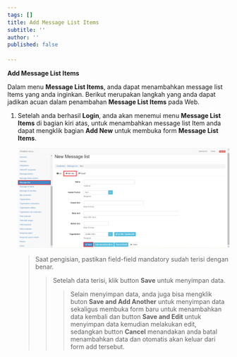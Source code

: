 ```yaml
---
tags: []
title: Add Message List Items
subtitle: ''
author: ''
published: false

---
```

**Add Message List Items**

Dalam menu **Message List Items**, anda dapat menambahkan message list Items yang anda inginkan. Berikut merupakan langkah yang anda dapat jadikan acuan dalam penambahan **Message List Items** pada Web.

1. Setelah anda berhasil **Login**, anda akan menemui menu **Message List Items** di bagian kiri atas, untuk menambahkan message list Item anda dapat mengklik bagian **Add New** untuk membuka form **Message List Items**.

   ![](/uploads/messagelists2.PNG)

   > Saat pengisian, pastikan field-field mandatory sudah terisi dengan benar.
   >
   > > Setelah data terisi, klik button **Save** untuk menyimpan data.
   > >
   > > > Selain menyimpan data, anda juga bisa mengklik buton **Save and Add Another** untuk menyimpan data sekaligus membuka form baru untuk menambahkan data kembali dan button **Save and Edit** untuk menyimpan data kemudian melakukan edit, sedangkan button **Cancel** menandakan anda batal menambahkan data dan otomatis akan keluar dari form add tersebut.